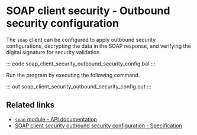 # SOAP client security - Outbound security configuration

The `soap` client can be configured to apply outbound security configurations, decrypting the data in the SOAP response, and verifying the digital signature for security validation.

::: code soap_client_security_outbound_security_config.bal :::

Run the program by executing the following command.

::: out soap_client_security_outbound_security_config.out :::

## Related links

- [`soap` module - API documentation](https://central.ballerina.io/ballerina/soap/)
- [SOAP client security outbound security configuration - Specification](/spec/soap/#322-outbound-security-configurations)
